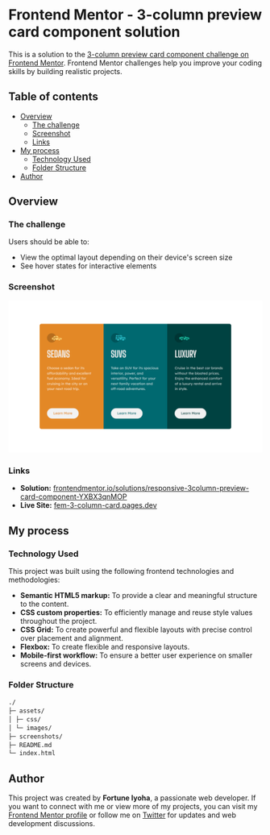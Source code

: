 # Frontend Mentor - 3-column preview card component solution

This is a solution to the [3-column preview card component challenge on Frontend Mentor](https://www.frontendmentor.io/challenges/3column-preview-card-component-pH92eAR2-). Frontend Mentor challenges help you improve your coding skills by building realistic projects.

## Table of contents

- [Overview](#overview)
  - [The challenge](#the-challenge)
  - [Screenshot](#screenshot)
  - [Links](#links)
- [My process](#my-process)
  - [Technology Used](#technology-used)
  - [Folder Structure](#folder-structure)
- [Author](#author)

## Overview

### The challenge

Users should be able to:

- View the optimal layout depending on their device's screen size
- See hover states for interactive elements

### Screenshot

![website preview](screenshots/3-column-card-desktop.png)

### Links

- **Solution:** [frontendmentor.io/solutions/responsive-3column-preview-card-component-YXBX3qnMOP](https://www.frontendmentor.io/solutions/responsive-3column-preview-card-component-YXBX3qnMOP)
- **Live Site:** [fem-3-column-card.pages.dev](https://fem-3-column-card.pages.dev/)

## My process

### Technology Used

This project was built using the following frontend technologies and methodologies:

- **Semantic HTML5 markup:** To provide a clear and meaningful structure to the content.
- **CSS custom properties:** To efficiently manage and reuse style values throughout the project.
- **CSS Grid:** To create powerful and flexible layouts with precise control over placement and alignment.
- **Flexbox:** To create flexible and responsive layouts.
- **Mobile-first workflow:** To ensure a better user experience on smaller screens and devices.

### Folder Structure

```markdown
./
├─ assets/
│ ├─ css/
│ └─ images/
├─ screenshots/
├─ README.md
└─ index.html
```

## Author

This project was created by **Fortune Iyoha**, a passionate web developer. If you want to connect with me or view more of my projects, you can visit my [Frontend Mentor profile](https://www.frontendmentor.io/profile/fortune-i-o) or follow me on [Twitter](https://twitter.com/fortuneiyoha) for updates and web development discussions.
